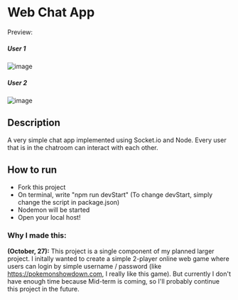 # Web Chat App

Preview:
##### User 1
![image](https://user-images.githubusercontent.com/88105670/139029619-d1d18cec-4203-4a7b-a3ab-3c68ab47442f.png)
##### User 2
![image](https://user-images.githubusercontent.com/88105670/139029999-c7aaca5b-2c19-45b0-a19d-23599b1cde08.png)

## Description
A very simple chat app implemented using Socket.io and Node. Every user that is in the chatroom can interact with each other. 

## How to run
* Fork this project
* On terminal, write "npm run devStart" (To change devStart, simply change the script in package.json)
* Nodemon will be started
* Open your local host! 

### Why I made this:
**(October, 27):** This project is a single component of my planned larger project. I initally 
wanted to create a simple 2-player online web game where users can login by simple username / password
(like https://pokemonshowdown.com, I really like this game). 
But currently I don't have enough time because Mid-term is coming, so I'll probably continue this project in the future.
